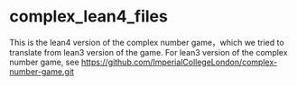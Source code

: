 # complex_lean4_files
This is the lean4 version of the complex number game，which we tried to translate from lean3 version of the game. 
For lean3 version of the complex number game, see https://github.com/ImperialCollegeLondon/complex-number-game.git

